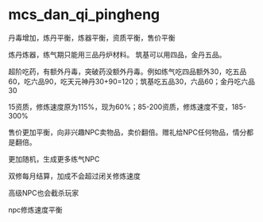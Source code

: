 # mcs_dan_qi_pingheng

丹毒增加，炼丹平衡，炼器平衡，资质平衡，售价平衡

炼丹炼器，练气期只能用三品丹炉材料。
筑基可以用四品，金丹五品。

超阶吃药，有额外丹毒，突破药没额外丹毒。例如练气吃四品额外30，吃五品60，吃六品90，吃天元神丹30+90=120；筑基吃五品30，六品60；金丹吃六品30

15资质，修炼速度原为115%，现为60%；85-200资质，修炼速度不变，185-300%

售价更加平衡，向非兴趣NPC卖物品，卖价翻倍。赠礼给NPC任何物品，情分都是翻倍。

更加随机，生成更多练气NPC

双修每月结算，加成不会超过闭关修炼速度

高级NPC也会截杀玩家

npc修炼速度平衡